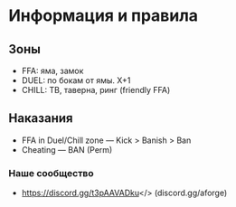 # Информация и правила

## Зоны
- FFA: яма, замок
- DUEL: по бокам от ямы. X+1
- CHILL: ТВ, таверна, ринг (friendly FFA)

## Наказания
- FFA in Duel/Chill zone — Kick > Banish > Ban
- Cheating — BAN (Perm)

### Наше сообщество 
- <a id="Adamdntium FORGE">https://discord.gg/t3pAAVADku</> (discord.gg/aforge)

